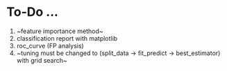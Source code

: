 # To-Do ...
1. ~feature importance method~
2. classification report with matplotlib
3. roc_curve (FP analysis)
4. ~tuning must be changed to (split_data -> fit_predict -> best_estimator) with grid search~